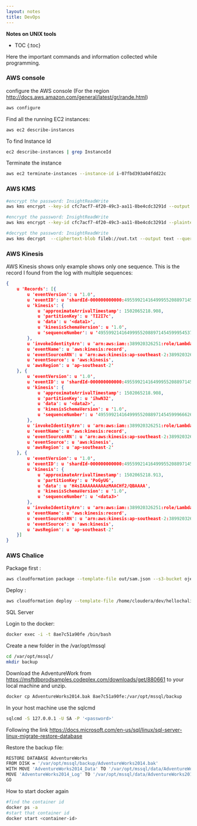 ```yaml
---
layout: notes 
title: DevOps
---
```

**Notes on UNIX tools**

* TOC
{:toc}

Here the important commands and information collected while programming. 

### AWS console

configure the AWS console (For the region  http://docs.aws.amazon.com/general/latest/gr/rande.html)

```bash
aws configure
```

Find all the running EC2 instances:

```bash
aws ec2 describe-instances
```

To find Instance Id

```bash
ec2 describe-instances | grep InstanceId
```

Terminate the instance 

```bash
aws ec2 terminate-instances --instance-id i-07fbd393a04fdd22c
```

### AWS KMS

```bash
#encrypt the password: InsightReadWrite
aws kms encrypt --key-id cfc7acf7-4f20-49c3-aa11-8be4cdc3291d --output text --query CiphertextBlob --plaintext InsightReadWrite

#encrypt the password: InsightReadWrite
aws kms encrypt --key-id cfc7acf7-4f20-49c3-aa11-8be4cdc3291d --plaintext fileb://test.txt --output text | base64 --decode > out.txt

#decrypt the password: InsightReadWrite
aws kms decrypt  --ciphertext-blob fileb://out.txt --output text --query Plaintext | base64 --decode
```

### AWS Kinesis

AWS Kinesis shows only example shows only one sequence. This is the record I found from the log with multiple sequences:

```json
{
    u 'Records': [{
        u 'eventVersion': u '1.0',
        u 'eventID': u 'shardId-000000000000:49559921416499955208897145459995453707469374714070171650',
        u 'kinesis': {
            u 'approximateArrivalTimestamp': 1502065218.908,
            u 'partitionKey': u 'TI2I7c',
            u 'data': u '<data1>',
            u 'kinesisSchemaVersion': u '1.0',
            u 'sequenceNumber': u '49559921416499955208897145459995453707469374714070171650'
        },
        u 'invokeIdentityArn': u 'arn:aws:iam::389920326251:role/Lambda-execution-role-Uat',
        u 'eventName': u 'aws:kinesis:record',
        u 'eventSourceARN': u 'arn:aws:kinesis:ap-southeast-2:389920326251:stream/ticketing-uat',
        u 'eventSource': u 'aws:kinesis',
        u 'awsRegion': u 'ap-southeast-2'
    }, {
        u 'eventVersion': u '1.0',
        u 'eventID': u 'shardId-000000000000:49559921416499955208897145459996662633288989343244877826',
        u 'kinesis': {
            u 'approximateArrivalTimestamp': 1502065218.908,
            u 'partitionKey': u 'ihwN32',
            u 'data': u '<data2>',
            u 'kinesisSchemaVersion': u '1.0',
            u 'sequenceNumber': u '49559921416499955208897145459996662633288989343244877826'
        },
        u 'invokeIdentityArn': u 'arn:aws:iam::389920326251:role/Lambda-execution-role-Uat',
        u 'eventName': u 'aws:kinesis:record',
        u 'eventSourceARN': u 'arn:aws:kinesis:ap-southeast-2:389920326251:stream/ticketing-uat',
        u 'eventSource': u 'aws:kinesis',
        u 'awsRegion': u 'ap-southeast-2'
    }, {
        u 'eventVersion': u '1.0',
        u 'eventID': u 'shardId-000000000000:49559921416499955208897145460000289410747833230768996354',
        u 'kinesis': {
            u 'approximateArrivalTimestamp': 1502065218.913,
            u 'partitionKey': u 'PoGyUG',
            u 'data': u 'H4sIAAAAAAAAAzMAACHf2/QBAAAA',
            u 'kinesisSchemaVersion': u '1.0',
            u 'sequenceNumber': u '<data3>'
        },
        u 'invokeIdentityArn': u 'arn:aws:iam::389920326251:role/Lambda-execution-role-Uat',
        u 'eventName': u 'aws:kinesis:record',
        u 'eventSourceARN': u 'arn:aws:kinesis:ap-southeast-2:389920326251:stream/ticketing-uat',
        u 'eventSource': u 'aws:kinesis',
        u 'awsRegion': u 'ap-southeast-2'
    }]
}
```

### AWS Chalice

Package first :

```bash
aws cloudformation package --template-file out/sam.json --s3-bucket ojemr --output-template-file pkg.yaml
```

Deploy :

```bash
aws cloudformation deploy --template-file /home/cloudera/dev/hellochalice/pkg.yaml --stack-name hellochalice --capabilities CAPABILITY_IAM
```

SQL Server

Login to the docker:

```bash
docker exec -i -t 8ae7c51a90fe /bin/bash
```

Create a new folder in the /var/opt/mssql

```bash
cd /var/opt/mssql/
mkdir backup
```

Download the AdventureWork from https://msftdbprodsamples.codeplex.com/downloads/get/880661 to your local machine and unzip.

```bash
docker cp AdventureWorks2014.bak 8ae7c51a90fe:/var/opt/mssql/backup
```

In your host machine use the sqlcmd

```bash
sqlcmd -S 127.0.0.1 -U SA -P '<password>'
```

Following the link https://docs.microsoft.com/en-us/sql/linux/sql-server-linux-migrate-restore-database

Restore the backup file:

```bash
RESTORE DATABASE AdventureWorks
FROM DISK = '/var/opt/mssql/backup/AdventureWorks2014.bak'
WITH MOVE 'AdventureWorks2014_Data' TO '/var/opt/mssql/data/AdventureWorks2014_Data.mdf',
MOVE 'AdventureWorks2014_Log' TO '/var/opt/mssql/data/AdventureWorks2014_Log.ldf'
GO
```

How to start docker again

```bash
#find the container id
docker ps -a
#start that container id
docker start <container-id>
```
<!--stackedit_data:
eyJoaXN0b3J5IjpbMTc5OTU4Nzg2MV19
-->
